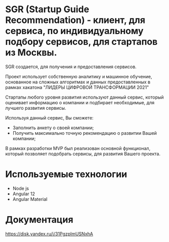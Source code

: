 # SGR (Startup Guide Recommendation) - клиент, для сервиса, по индивидуальному подбору сервисов, для стартапов из Москвы.

SGR создается, для получения и предоставления сервисов.

Проект использует собственную аналитику и машинное обучение, основанное на сложных алгоритмах и данных предоставленных в рамках хакатона "ЛИДЕРЫ ЦИФРОВОЙ ТРАНСФОРМАЦИИ 2021"

Стартапы любого уровня развития используют данный сервис, который оценивает информацию о компании и подбирает необходимые, для лучшего развития сервисы.

Используя данный сервис, Вы сможете:
- Заполнить анкету о своей компании;
- Получить максимально точную рекомендацию о развитии Вашей компании;

В рамках разработки MVP был реализован основной функционал, который позволяет подобрать сервисы, для развития Вашего проекта.

# Используемые технологии
- Node js
- Angular 12
- Angular Material

# Документация
https://disk.yandex.ru/i/31PgzplmUSNxhA
